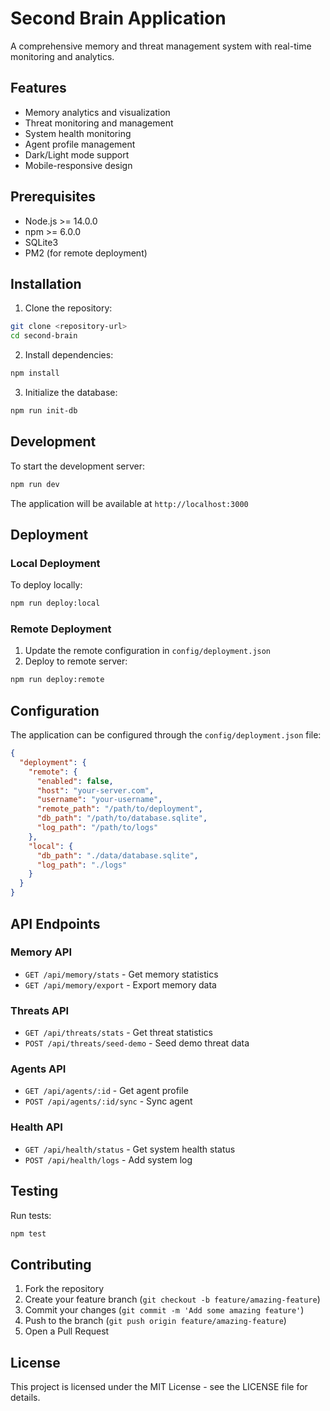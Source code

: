 # Second Brain Application

A comprehensive memory and threat management system with real-time monitoring and analytics.

## Features

- Memory analytics and visualization
- Threat monitoring and management
- System health monitoring
- Agent profile management
- Dark/Light mode support
- Mobile-responsive design

## Prerequisites

- Node.js >= 14.0.0
- npm >= 6.0.0
- SQLite3
- PM2 (for remote deployment)

## Installation

1. Clone the repository:
```bash
git clone <repository-url>
cd second-brain
```

2. Install dependencies:
```bash
npm install
```

3. Initialize the database:
```bash
npm run init-db
```

## Development

To start the development server:
```bash
npm run dev
```

The application will be available at `http://localhost:3000`

## Deployment

### Local Deployment

To deploy locally:
```bash
npm run deploy:local
```

### Remote Deployment

1. Update the remote configuration in `config/deployment.json`
2. Deploy to remote server:
```bash
npm run deploy:remote
```

## Configuration

The application can be configured through the `config/deployment.json` file:

```json
{
  "deployment": {
    "remote": {
      "enabled": false,
      "host": "your-server.com",
      "username": "your-username",
      "remote_path": "/path/to/deployment",
      "db_path": "/path/to/database.sqlite",
      "log_path": "/path/to/logs"
    },
    "local": {
      "db_path": "./data/database.sqlite",
      "log_path": "./logs"
    }
  }
}
```

## API Endpoints

### Memory API
- `GET /api/memory/stats` - Get memory statistics
- `GET /api/memory/export` - Export memory data

### Threats API
- `GET /api/threats/stats` - Get threat statistics
- `POST /api/threats/seed-demo` - Seed demo threat data

### Agents API
- `GET /api/agents/:id` - Get agent profile
- `POST /api/agents/:id/sync` - Sync agent

### Health API
- `GET /api/health/status` - Get system health status
- `POST /api/health/logs` - Add system log

## Testing

Run tests:
```bash
npm test
```

## Contributing

1. Fork the repository
2. Create your feature branch (`git checkout -b feature/amazing-feature`)
3. Commit your changes (`git commit -m 'Add some amazing feature'`)
4. Push to the branch (`git push origin feature/amazing-feature`)
5. Open a Pull Request

## License

This project is licensed under the MIT License - see the LICENSE file for details. 